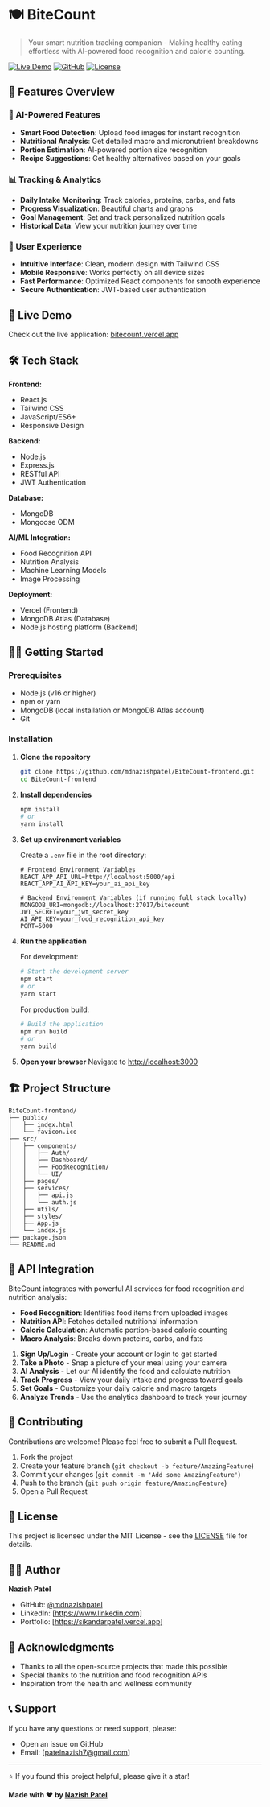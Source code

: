 # 🍽️ BiteCount

> Your smart nutrition tracking companion - Making healthy eating effortless with AI-powered food recognition and calorie counting.

[![Live Demo](https://img.shields.io/badge/Demo-Live-brightgreen?style=for-the-badge)](https://bitecount.vercel.app)
[![GitHub](https://img.shields.io/badge/GitHub-Repository-blue?style=for-the-badge&logo=github)](https://github.com/mdnazishpatel/BiteCount-frontend)
[![License](https://img.shields.io/badge/License-MIT-yellow?style=for-the-badge)](LICENSE)

## 🚀 Features Overview

### 🤖 AI-Powered Features
- **Smart Food Detection**: Upload food images for instant recognition
- **Nutritional Analysis**: Get detailed macro and micronutrient breakdowns
- **Portion Estimation**: AI-powered portion size recognition
- **Recipe Suggestions**: Get healthy alternatives based on your goals

### 📊 Tracking & Analytics
- **Daily Intake Monitoring**: Track calories, proteins, carbs, and fats
- **Progress Visualization**: Beautiful charts and graphs
- **Goal Management**: Set and track personalized nutrition goals
- **Historical Data**: View your nutrition journey over time

### 🎯 User Experience
- **Intuitive Interface**: Clean, modern design with Tailwind CSS
- **Mobile Responsive**: Works perfectly on all device sizes
- **Fast Performance**: Optimized React components for smooth experience
- **Secure Authentication**: JWT-based user authentication

## 🚀 Live Demo

Check out the live application: [bitecount.vercel.app](https://bitecount.vercel.app)

## 🛠️ Tech Stack

**Frontend:**
- React.js
- Tailwind CSS
- JavaScript/ES6+
- Responsive Design

**Backend:**
- Node.js
- Express.js
- RESTful API
- JWT Authentication

**Database:**
- MongoDB
- Mongoose ODM

**AI/ML Integration:**
- Food Recognition API
- Nutrition Analysis
- Machine Learning Models
- Image Processing

**Deployment:**
- Vercel (Frontend)
- MongoDB Atlas (Database)
- Node.js hosting platform (Backend)

## 🏃‍♂️ Getting Started

### Prerequisites

- Node.js (v16 or higher)
- npm or yarn
- MongoDB (local installation or MongoDB Atlas account)
- Git

### Installation

1. **Clone the repository**
   ```bash
   git clone https://github.com/mdnazishpatel/BiteCount-frontend.git
   cd BiteCount-frontend
   ```

2. **Install dependencies**
   ```bash
   npm install
   # or
   yarn install
   ```

3. **Set up environment variables**
   
   Create a `.env` file in the root directory:
   ```env
   # Frontend Environment Variables
   REACT_APP_API_URL=http://localhost:5000/api
   REACT_APP_AI_API_KEY=your_ai_api_key
   
   # Backend Environment Variables (if running full stack locally)
   MONGODB_URI=mongodb://localhost:27017/bitecount
   JWT_SECRET=your_jwt_secret_key
   AI_API_KEY=your_food_recognition_api_key
   PORT=5000
   ```

4. **Run the application**
   
   For development:
   ```bash
   # Start the development server
   npm start
   # or
   yarn start
   ```
   
   For production build:
   ```bash
   # Build the application
   npm run build
   # or
   yarn build
   ```

5. **Open your browser**
   Navigate to [http://localhost:3000](http://localhost:3000)

## 🏗️ Project Structure

```
BiteCount-frontend/
├── public/
│   ├── index.html
│   └── favicon.ico
├── src/
│   ├── components/
│   │   ├── Auth/
│   │   ├── Dashboard/
│   │   ├── FoodRecognition/
│   │   └── UI/
│   ├── pages/
│   ├── services/
│   │   ├── api.js
│   │   └── auth.js
│   ├── utils/
│   ├── styles/
│   ├── App.js
│   └── index.js
├── package.json
└── README.md
```

## 🔧 API Integration

BiteCount integrates with powerful AI services for food recognition and nutrition analysis:

- **Food Recognition**: Identifies food items from uploaded images
- **Nutrition API**: Fetches detailed nutritional information
- **Calorie Calculation**: Automatic portion-based calorie counting
- **Macro Analysis**: Breaks down proteins, carbs, and fats

1. **Sign Up/Login** - Create your account or login to get started
2. **Take a Photo** - Snap a picture of your meal using your camera
3. **AI Analysis** - Let our AI identify the food and calculate nutrition
4. **Track Progress** - View your daily intake and progress toward goals
5. **Set Goals** - Customize your daily calorie and macro targets
6. **Analyze Trends** - Use the analytics dashboard to track your journey


## 🤝 Contributing

Contributions are welcome! Please feel free to submit a Pull Request.

1. Fork the project
2. Create your feature branch (`git checkout -b feature/AmazingFeature`)
3. Commit your changes (`git commit -m 'Add some AmazingFeature'`)
4. Push to the branch (`git push origin feature/AmazingFeature`)
5. Open a Pull Request

## 📝 License

This project is licensed under the MIT License - see the [LICENSE](LICENSE) file for details.

## 👨‍💻 Author

**Nazish Patel**
- GitHub: [@mdnazishpatel](https://github.com/mdnazishpatel)
- LinkedIn: [https://www.linkedin.com]
- Portfolio: [https://sikandarpatel.vercel.app]

## 🙏 Acknowledgments

- Thanks to all the open-source projects that made this possible
- Special thanks to the nutrition and food recognition APIs
- Inspiration from the health and wellness community

## 📞 Support

If you have any questions or need support, please:
- Open an issue on GitHub
- Email: [patelnazish7@gmail.com]

---

⭐ If you found this project helpful, please give it a star!

**Made with ❤️ by [Nazish Patel](https://github.com/mdnazishpatel)**
